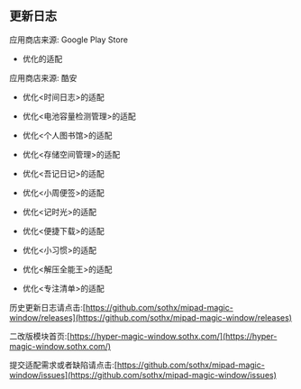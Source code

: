 ## 更新日志

应用商店来源: Google Play Store

- 优化<Pokemon Sleep>的适配

应用商店来源: 酷安

- 优化<时间日志>的适配

- 优化<电池容量检测管理>的适配

- 优化<个人图书馆>的适配

- 优化<存储空间管理>的适配

- 优化<吾记日记>的适配

- 优化<小周便签>的适配

- 优化<记时光>的适配

- 优化<便捷下载>的适配

- 优化<小习惯>的适配

- 优化<解压全能王>的适配

- 优化<专注清单>的适配



历史更新日志请点击:[https://github.com/sothx/mipad-magic-window/releases](https://github.com/sothx/mipad-magic-window/releases)


二改版模块首页:[https://hyper-magic-window.sothx.com/](https://hyper-magic-window.sothx.com/)


提交适配需求或者缺陷请点击:[https://github.com/sothx/mipad-magic-window/issues](https://github.com/sothx/mipad-magic-window/issues)